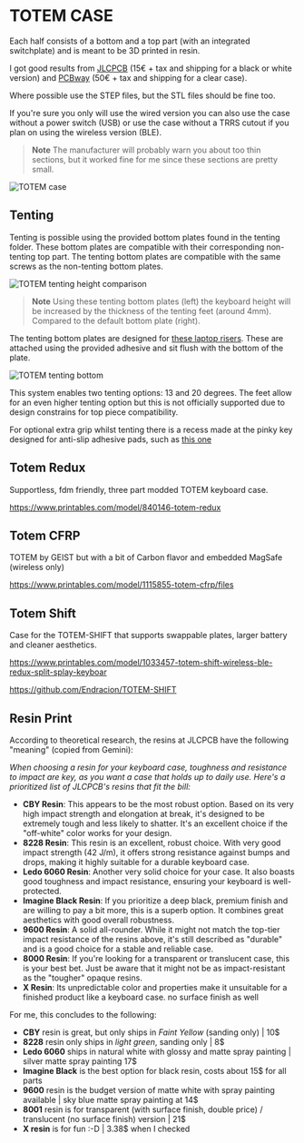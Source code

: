 # TOTEM CASE

Each half consists of a bottom and a top part (with an integrated switchplate) and is meant to be 3D printed in resin. 

I got good results from [JLCPCB](https://cart.jlcpcb.com/quote) (15€ + tax and shipping for a black or white version) and [PCBway](https://www.pcbway.com/rapid-prototyping/manufacture/?type=2&reffercode=TOP) (50€ + tax and shipping for a clear case).

Where possible use the STEP files, but the STL files should be fine too.

If you're sure you only will use the wired version you can also use the case without a power switch (USB) or use the case without a TRRS cutout if you plan on using the wireless version (BLE).

> **Note**
> The manufacturer will probably warn you about too thin sections, but it worked fine for me since these sections are pretty small.


![TOTEM case](/docs/images/TOTEM_case.png)

## Tenting

Tenting is possible using the provided bottom plates found in the tenting folder. These bottom plates are compatible with their corresponding non-tenting top part. The tenting bottom plates are compatible with the same screws as the non-tenting bottom plates.


![TOTEM tenting height comparison](/docs/images/TOTEM_case_height_comparison.png)
> **Note**
>Using these tenting bottom plates (left) the keyboard height will be increased by the thickness of the tenting feet (around 4mm). Compared to the default bottom plate (right).


The tenting bottom plates are designed for [these laptop risers](https://aliexpress.com/item/1005005605228469.html).
These are attached using the provided adhesive and sit flush with the bottom of the plate.

![TOTEM tenting bottom](/docs/images/TOTEM_case_tenting_bottom.png)

This system enables two tenting options: 13 and 20 degrees.
The feet allow for an even higher tenting option but this is not officially supported due to design constrains for top piece compatibility.

For optional extra grip whilst tenting there is a recess made at the pinky key designed for anti-slip adhesive pads, such as [this one](https://aliexpress.com/item/1005005377684110.html)

## Totem Redux

Supportless, fdm friendly, three part modded TOTEM keyboard case.

https://www.printables.com/model/840146-totem-redux

## Totem CFRP

TOTEM by GEIST but with a bit of Carbon flavor and embedded MagSafe (wireless only)

https://www.printables.com/model/1115855-totem-cfrp/files

## Totem Shift 

Case for the TOTEM-SHIFT that supports swappable plates, larger battery and cleaner aesthetics.

https://www.printables.com/model/1033457-totem-shift-wireless-ble-redux-split-splay-keyboar

https://github.com/Endracion/TOTEM-SHIFT

## Resin Print

According to theoretical research, the resins at JLCPCB have the following "meaning" (copied from Gemini):

_When choosing a resin for your keyboard case, toughness and resistance to impact are key, as you want a case that holds up to daily use. Here's a prioritized list of JLCPCB's resins that fit the bill:_

* **CBY Resin**: This appears to be the most robust option. Based on its very high impact strength and elongation at break, it's designed to be extremely tough and less likely to shatter. It's an excellent choice if the "off-white" color works for your design.
* **8228 Resin**: This resin is an excellent, robust choice. With very good impact strength (42 J/m), it offers strong resistance against bumps and drops, making it highly suitable for a durable keyboard case.
* **Ledo 6060 Resin**: Another very solid choice for your case. It also boasts good toughness and impact resistance, ensuring your keyboard is well-protected.
* **Imagine Black Resin**: If you prioritize a deep black, premium finish and are willing to pay a bit more, this is a superb option. It combines great aesthetics with good overall robustness.
* **9600 Resin**: A solid all-rounder. While it might not match the top-tier impact resistance of the resins above, it's still described as "durable" and is a good choice for a stable and reliable case.
* **8000 Resin**: If you're looking for a transparent or translucent case, this is your best bet. Just be aware that it might not be as impact-resistant as the "tougher" opaque resins.
* **X Resin**: Its unpredictable color and properties make it unsuitable for a finished product like a keyboard case. no surface finish as well

For me, this concludes to the following:
* **CBY** resin is great, but only ships in *Faint Yellow* (sanding only) | 10$
* **8228** resin only ships in *light green*, sanding only | 8$
* **Ledo 6060** ships in natural white with glossy and matte spray painting | silver matte spray painting 17$
* **Imagine Black** is the best option for black resin, costs about 15$ for all parts
* **9600** resin is the budget version of matte white with spray painting available | sky blue matte spray painting at 14$
* **8001** resin is for transparent (with surface finish, double price) / translucent (no surface finish) version | 21$
* **X resin** is for fun :-D | 3.38$ when I checked

